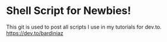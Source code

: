 # Shell Script for Newbies!

This git is used to post all scripts I use in my tutorials for dev.to.
https://dev.to/bardiniaz
